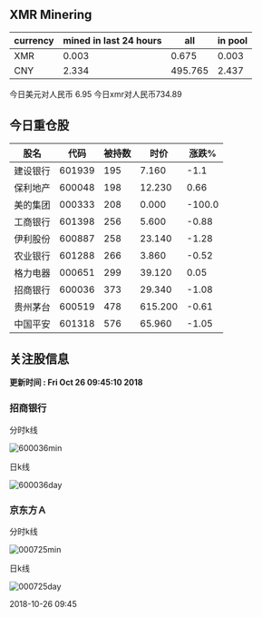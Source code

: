 ## XMR Minering

|currency|mined in last 24 hours|all|in pool|
|---|---|---|---|
|XMR|0.003|0.675|0.003|
|CNY|2.334|495.765|2.437|

今日美元对人民币 6.95	今日xmr对人民币734.89


## 今日重仓股 

|股名|代码|被持数|时价|涨跌%|
|---|---|---|---|---|
|建设银行|601939|195|7.160|-1.1|
|保利地产|600048|198|12.230|0.66|
|美的集团|000333|208|0.000|-100.0|
|工商银行|601398|256|5.600|-0.88|
|伊利股份|600887|258|23.140|-1.28|
|农业银行|601288|266|3.860|-0.52|
|格力电器|000651|299|39.120|0.05|
|招商银行|600036|373|29.340|-1.08|
|贵州茅台|600519|478|615.200|-0.61|
|中国平安|601318|576|65.960|-1.05|

## 关注股信息
**更新时间 : Fri Oct 26 09:45:10 2018**
### 招商银行 
分时k线

![600036min](http://image.sinajs.cn/newchart/min/n/sh600036.gif)

日k线

![600036day](http://image.sinajs.cn/newchart/daily/n/sh600036.gif)

### 京东方Ａ 
分时k线

![000725min](http://image.sinajs.cn/newchart/min/n/sz000725.gif)

日k线

![000725day](http://image.sinajs.cn/newchart/daily/n/sz000725.gif)

2018-10-26 09:45